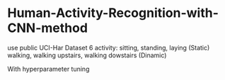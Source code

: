 # Human-Activity-Recognition-with-CNN-method

use public UCI-Har Dataset
6 activity: sitting, standing, laying (Static)
            walking, walking upstairs, walking dowstairs (Dinamic)

With hyperparameter tuning
